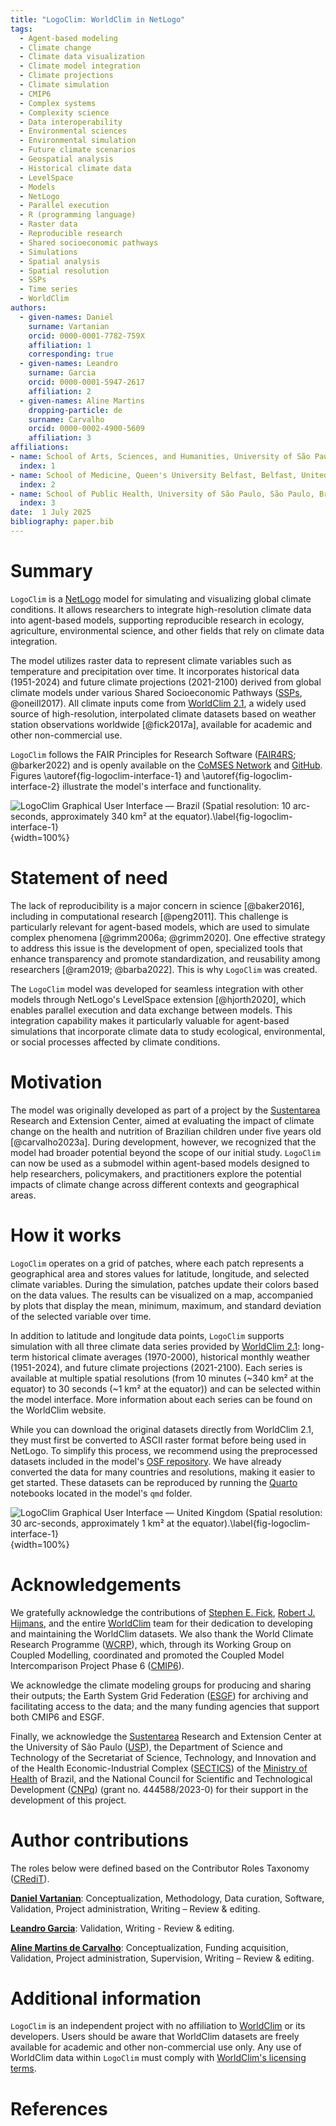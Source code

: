 ```yaml
---
title: "LogoClim: WorldClim in NetLogo"
tags:
  - Agent-based modeling
  - Climate change
  - Climate data visualization
  - Climate model integration
  - Climate projections
  - Climate simulation
  - CMIP6
  - Complex systems
  - Complexity science
  - Data interoperability
  - Environmental sciences
  - Environmental simulation
  - Future climate scenarios
  - Geospatial analysis
  - Historical climate data
  - LevelSpace
  - Models
  - NetLogo
  - Parallel execution
  - R (programming language)
  - Raster data
  - Reproducible research
  - Shared socioeconomic pathways
  - Simulations
  - Spatial analysis
  - Spatial resolution
  - SSPs
  - Time series
  - WorldClim
authors:
  - given-names: Daniel
    surname: Vartanian
    orcid: 0000-0001-7782-759X
    affiliation: 1
    corresponding: true
  - given-names: Leandro
    surname: Garcia
    orcid: 0000-0001-5947-2617
    affiliation: 2
  - given-names: Aline Martins
    dropping-particle: de
    surname: Carvalho
    orcid: 0000-0002-4900-5609
    affiliation: 3
affiliations:
- name: School of Arts, Sciences, and Humanities, University of São Paulo, São Paulo, Brazil
  index: 1
- name: School of Medicine, Queen's University Belfast, Belfast, United Kingdom
  index: 2
- name: School of Public Health, University of São Paulo, São Paulo, Brazil
  index: 3
date:  1 July 2025
bibliography: paper.bib
---
```


<!-- %:::% paper begin %:::% -->
# Summary

`LogoClim` is a [NetLogo](https://ccl.northwestern.edu/netlogo/) model for simulating and visualizing global climate conditions. It allows researchers to integrate high-resolution climate data into agent-based models, supporting reproducible research in ecology, agriculture, environmental science, and other fields that rely on climate data integration.

The model utilizes raster data to represent climate variables such as temperature and precipitation over time. It incorporates historical data (1951-2024) and future climate projections (2021-2100) derived from global climate models under various Shared Socioeconomic Pathways ([SSPs](https://climatedata.ca/resource/understanding-shared-socio-economic-pathways-ssps/), @oneill2017). All climate inputs come from [WorldClim 2.1](https://worldclim.org/), a widely used source of high-resolution, interpolated climate datasets based on weather station observations worldwide [@fick2017a], available for academic and other non-commercial use.

`LogoClim` follows the FAIR Principles for Research Software ([FAIR4RS](https://fair-software.eu/); @barker2022) and is openly available on the [CoMSES Network](https://www.comses.net/) and [GitHub](https://github.com/sustentarea/logoclim). Figures \autoref{fig-logoclim-interface-1} and \autoref{fig-logoclim-interface-2} illustrate the model's interface and functionality.

![LogoClim Graphical User Interface — Brazil (Spatial resolution: 10 arc-seconds, approximately 340 km² at the equator).\label{fig-logoclim-interface-1}](images/logoclim-interface-bra-10m-hmwd.png){width=100%}

# Statement of need

The lack of reproducibility is a major concern in science [@baker2016], including in computational research [@peng2011]. This challenge is particularly relevant for agent-based models, which are used to simulate complex phenomena [@grimm2006a; @grimm2020]. One effective strategy to address this issue is the development of open, specialized tools that enhance transparency and promote standardization, and reusability among researchers [@ram2019; @barba2022]. This is why `LogoClim` was created.

The `LogoClim` model was developed for seamless integration with other models through NetLogo's LevelSpace extension [@hjorth2020], which enables parallel execution and data exchange between models. This integration capability makes it particularly valuable for agent-based simulations that incorporate climate data to study ecological, environmental, or social processes affected by climate conditions.

# Motivation

The model was originally developed as part of a project by the [Sustentarea](https://www.fsp.usp.br/sustentarea/) Research and Extension Center, aimed at evaluating the impact of climate change on the health and nutrition of Brazilian children under five years old [@carvalho2023a]. During development, however, we recognized that the model had broader potential beyond the scope of our initial study. `LogoClim` can now be used as a submodel within agent-based models designed to help researchers, policymakers, and practitioners explore the potential impacts of climate change across different contexts and geographical areas.

# How it works

`LogoClim` operates on a grid of patches, where each patch represents a geographical area and stores values for latitude, longitude, and selected climate variables. During the simulation, patches update their colors based on the data values. The results can be visualized on a map, accompanied by plots that display the mean, minimum, maximum, and standard deviation of the selected variable over time.

In addition to latitude and longitude data points, `LogoClim` supports simulation with all three climate data series provided by [WorldClim 2.1](https://worldclim.org/): long-term historical climate averages (1970-2000), historical monthly weather (1951-2024), and future climate projections (2021-2100). Each series is available at multiple spatial resolutions (from 10 minutes (~340 km² at the equator) to 30 seconds (~1 km² at the equator)) and can be selected within the model interface. More information about each series can be found on the WorldClim website.

While you can download the original datasets directly from WorldClim 2.1, they must first be converted to ASCII raster format before being used in NetLogo. To simplify this process, we recommend using the preprocessed datasets included in the model's [OSF repository](https://doi.org/10.17605/OSF.IO/RE95Z). We have already converted the data for many countries and resolutions, making it easier to get started. These datasets can be reproduced by running the [Quarto](https://quarto.org/) notebooks located in the model's `qmd` folder.

![LogoClim Graphical User Interface — United Kingdom (Spatial resolution: 30 arc-seconds, approximately 1 km² at the equator).\label{fig-logoclim-interface-1}](images/logoclim-interface-gbr-30s-hcd.png){width=100%}

# Acknowledgements

We gratefully acknowledge the contributions of [Stephen E. Fick](https://orcid.org/0000-0002-3548-6966), [Robert J. Hijmans](https://orcid.org/0000-0001-5872-2872), and the entire [WorldClim](https://worldclim.org/) team for their dedication to developing and maintaining the WorldClim datasets. We also thank the World Climate Research Programme ([WCRP](https://www.wcrp-climate.org/)), which, through its Working Group on Coupled Modelling, coordinated and promoted the Coupled Model Intercomparison Project Phase 6 ([CMIP6](https://pcmdi.llnl.gov/CMIP6/)).

We acknowledge the climate modeling groups for producing and sharing their outputs; the Earth System Grid Federation ([ESGF](https://esgf.llnl.gov/)) for archiving and facilitating access to the data; and the many funding agencies that support both CMIP6 and ESGF.

Finally, we acknowledge the [Sustentarea](https://www.fsp.usp.br/sustentarea/) Research and Extension Center at the University of São Paulo ([USP](https://www5.usp.br/)), the Department of Science and Technology of the Secretariat of Science, Technology, and Innovation and of the Health Economic-Industrial Complex ([SECTICS](https://www.gov.br/saude/pt-br/composicao/sectics)) of the [Ministry of Health](https://www.gov.br/saude/en) of Brazil, and the National Council for Scientific and Technological Development ([CNPq](https://www.gov.br/cnpq/)) (grant no. 444588/2023-0) for their support in the development of this project.

# Author contributions

The roles below were defined based on the Contributor Roles Taxonomy ([CRediT](https://credit.niso.org/)).

[**Daniel Vartanian**](https://orcid.org/0000-0001-7782-759X): Conceptualization, Methodology, Data curation, Software, Validation, Project administration, Writing – Review & editing.

[**Leandro Garcia**](https://orcid.org/0000-0001-5947-2617): Validation, Writing - Review & editing.

[**Aline Martins de Carvalho**](https://orcid.org/0000-0002-4900-5609): Conceptualization, Funding acquisition, Validation, Project administration, Supervision, Writing – Review & editing.

# Additional information

`LogoClim` is an independent project with no affiliation to [WorldClim](https://www.worldclim.org) or its developers. Users should be aware that WorldClim datasets are freely available for academic and other non-commercial use only. Any use of WorldClim data within `LogoClim` must comply with [WorldClim's licensing terms](https://www.worldclim.org/about.html).
<!-- %:::% paper end %:::% -->

# References
